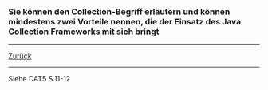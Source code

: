 ### Sie können den Collection-Begriff erläutern und können mindestens zwei Vorteile nennen, die der Einsatz des Java Collection Frameworks mit sich bringt

---

[Zurück](700datenstrukturen.md)

---
Siehe DAT5 S.11-12
